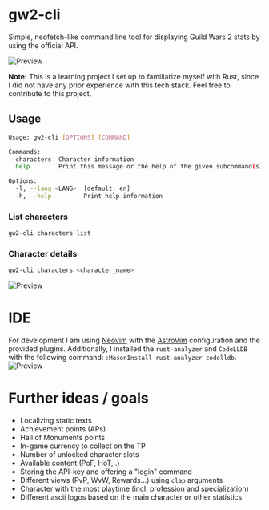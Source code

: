 # gw2-cli
Simple, neofetch-like command line tool for displaying Guild Wars 2 stats by using the official API.

![Preview](https://static.p-meier.dev/account.png)

**Note:** This is a learning project I set up to familiarize myself with Rust, since I did not have any prior experience with this tech stack. Feel free to contribute to this project.

## Usage
```bash
Usage: gw2-cli [OPTIONS] [COMMAND]

Commands:
  characters  Character information
  help        Print this message or the help of the given subcommand(s)

Options:
  -l, --lang <LANG>  [default: en]
  -h, --help         Print help information
```

### List characters
```bash
gw2-cli characters list
```

### Character details
```bash
gw2-cli characters <character_name> 
```
![Preview](https://static.p-meier.dev/character_details.png)

# IDE
For development I am using [Neovim](https://github.com/neovim/neovim) with the [AstroVim](https://github.com/AstroNvim/AstroNvim) configuration and the provided plugins. Additionally, I installed the `rust-analyzer` and `CodeLLDB` with the following command: `:MasonInstall rust-analyzer codelldb`.
![Preview](https://static.p-meier.dev/ide.png)

# Further ideas / goals
- Localizing static texts
- Achievement points (APs)
- Hall of Monuments points
- In-game currency to collect on the TP
- Number of unlocked character slots
- Available content (PoF, HoT,..)
- Storing the API-key and offering a "login" command
- Different views (PvP, WvW, Rewards...) using `clap` arguments
- Character with the most playtime (incl. profession and specialization)
- Different ascii logos based on the main character or other statistics
